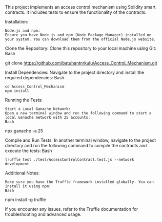 This project implements an access control mechanism using Solidity smart contracts. It includes tests to ensure the functionality of the contracts.

Installation:

    Node.js and npm:
    Ensure you have Node.js and npm (Node Package Manager) installed on your system. You can download them from the official Node.js website.   

Clone the Repository:
Clone this repository to your local machine using Git:
Bash

git clone https://github.com/batuhantnrkulu/Access_Control_Mechanism.git

Install Dependencies:
Navigate to the project directory and install the required dependencies:
Bash

    cd Access_Control_Mechanism
    npm install

Running the Tests:

    Start a Local Ganache Network:
    Open a new terminal window and run the following command to start a local Ganache network with 25 accounts:
    Bash

npx ganache -a 25

Compile and Run Tests:
In another terminal window, navigate to the project directory and run the following command to compile the contracts and execute the tests:
Bash

    truffle test ./test/AccessControlContract.test.js --network development

Additional Notes:

    Make sure you have the Truffle framework installed globally. You can install it using npm:
    Bash

npm install -g truffle

If you encounter any issues, refer to the Truffle documentation for troubleshooting and advanced usage.
